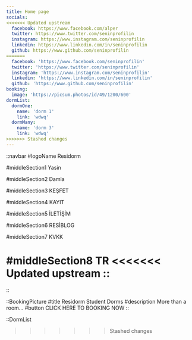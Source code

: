 ```yaml
---
title: Home page
socials:
<<<<<<< Updated upstream
  facebook: https://www.facebook.com/alper
  twitter: https://www.twitter.com/seninprofilin
  instagram: https://www.instagram.com/seninprofilin
  linkedin: https://www.linkedin.com/in/seninprofilin
  github: https://www.github.com/seninprofilin
=======
  facebook: 'https://www.facebook.com/seninprofilin'
  twitter: 'https://www.twitter.com/seninprofilin'
  instagram: 'https://www.instagram.com/seninprofilin'
  linkedin: 'https://www.linkedin.com/in/seninprofilin'
  github: 'https://www.github.com/seninprofilin'
booking:
  image: 'https://picsum.photos/id/49/1200/600'
dormList:
  dormOne: 
    name: 'dorm 1'
    link: 'wdwq'
  dormMany:
    name: 'dorm 3'
    link: 'wdwq'
>>>>>>> Stashed changes
---
```


::navbar
#logoName
Residorm

#middleSection1
Yasin

#middleSection2
Damla

#middleSection3
KEŞFET

#middleSection4
KAYIT

#middleSection5
İLETİŞİM

#middleSection6
RESİBLOG

#middleSection7
KVKK

#middleSection8
TR
<<<<<<< Updated upstream
::
=======
:: 


::BookingPicture
#title
Residorm Student Dorms
#description
More than a room...
#button
CLICK HERE TO BOOKING NOW
::

::DormList
>>>>>>> Stashed changes
